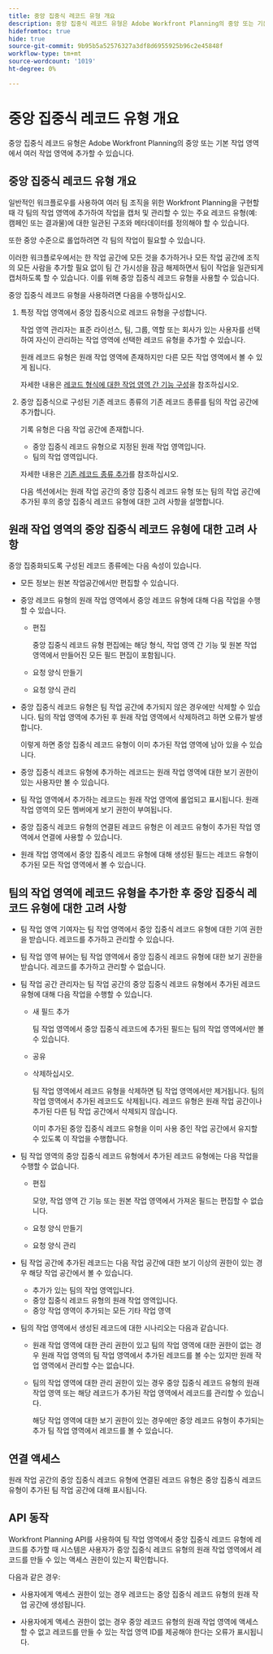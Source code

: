 ```yaml
---
title: 중앙 집중식 레코드 유형 개요
description: 중앙 집중식 레코드 유형은 Adobe Workfront Planning의 중앙 또는 기본 작업 영역에서 여러 작업 영역에 추가할 수 있습니다.
hidefromtoc: true
hide: true
source-git-commit: 9b95b5a52576327a3df8d6955925b96c2e45848f
workflow-type: tm+mt
source-wordcount: '1019'
ht-degree: 0%

---
```


<!-- add these to the metadata, when making this public: 

feature: Workfront Planning
role: User, Admin
author: Alina
recommendations: noDisplay, noCatalog
-->

# 중앙 집중식 레코드 유형 개요

중앙 집중식 레코드 유형은 Adobe Workfront Planning의 중앙 또는 기본 작업 영역에서 여러 작업 영역에 추가할 수 있습니다.

## 중앙 집중식 레코드 유형 개요

일반적인 워크플로우를 사용하여 여러 팀 조직을 위한 Workfront Planning을 구현할 때 각 팀의 작업 영역에 추가하여 작업을 캡처 및 관리할 수 있는 주요 레코드 유형(예: 캠페인 또는 결과물)에 대한 일관된 구조와 메타데이터를 정의해야 할 수 있습니다.

또한 중앙 수준으로 롤업하려면 각 팀의 작업이 필요할 수 있습니다.

이러한 워크플로우에서는 한 작업 공간에 모든 것을 추가하거나 모든 작업 공간에 조직의 모든 사람을 추가할 필요 없이 팀 간 가시성을 잠금 해제하면서 팀이 작업을 일관되게 캡처하도록 할 수 있습니다. 이를 위해 중앙 집중식 레코드 유형을 사용할 수 있습니다.

중앙 집중식 레코드 유형을 사용하려면 다음을 수행하십시오.

1. 특정 작업 영역에서 중앙 집중식으로 레코드 유형을 구성합니다.

   작업 영역 관리자는 표준 라이선스, 팀, 그룹, 역할 또는 회사가 있는 사용자를 선택하여 자신이 관리하는 작업 영역에 선택한 레코드 유형을 추가할 수 있습니다.

   원래 레코드 유형은 원래 작업 영역에 존재하지만 다른 모든 작업 영역에서 볼 수 있게 됩니다.

   자세한 내용은 [레코드 형식에 대한 작업 영역 간 기능 구성](/help/quicksilver/planning/architecture/configure-record-type-cross-workspace-capabilities.md)을 참조하십시오.
1. 중앙 집중식으로 구성된 기존 레코드 종류의 기존 레코드 종류를 팀의 작업 공간에 추가합니다.

   기록 유형은 다음 작업 공간에 존재합니다.

   * 중앙 집중식 레코드 유형으로 지정된 원래 작업 영역입니다.
   * 팀의 작업 영역입니다.

   자세한 내용은 [기존 레코드 종류 추가](/help/quicksilver/planning/architecture/add-cross-workspace-record-types.md)를 참조하십시오.

   다음 섹션에서는 원래 작업 공간의 중앙 집중식 레코드 유형 또는 팀의 작업 공간에 추가된 후의 중앙 집중식 레코드 유형에 대한 고려 사항을 설명합니다.

## 원래 작업 영역의 중앙 집중식 레코드 유형에 대한 고려 사항

중앙 집중화되도록 구성된 레코드 종류에는 다음 속성이 있습니다.

* 모든 정보는 원본 작업공간에서만 편집할 수 있습니다.

* 중앙 레코드 유형의 원래 작업 영역에서 중앙 레코드 유형에 대해 다음 작업을 수행할 수 있습니다.

   * 편집

     중앙 집중식 레코드 유형 편집에는 해당 형식, 작업 영역 간 기능 및 원본 작업 영역에서 만들어진 모든 필드 편집이 포함됩니다.
   * 요청 양식 만들기
   * 요청 양식 관리

* 중앙 집중식 레코드 유형은 팀 작업 공간에 추가되지 않은 경우에만 삭제할 수 있습니다. 팀의 작업 영역에 추가된 후 원래 작업 영역에서 삭제하려고 하면 오류가 발생합니다.

  이렇게 하면 중앙 집중식 레코드 유형이 이미 추가된 작업 영역에 남아 있을 수 있습니다.
* 중앙 집중식 레코드 유형에 추가하는 레코드는 원래 작업 영역에 대한 보기 권한이 있는 사용자만 볼 수 있습니다.
* 팀 작업 영역에서 추가하는 레코드는 원래 작업 영역에 롤업되고 표시됩니다. 원래 작업 영역의 모든 멤버에게 보기 권한이 부여됩니다.

* 중앙 집중식 레코드 유형의 연결된 레코드 유형은 이 레코드 유형이 추가된 작업 영역에서 연결에 사용할 수 있습니다.

* 원래 작업 영역에서 중앙 집중식 레코드 유형에 대해 생성된 필드는 레코드 유형이 추가된 모든 작업 영역에서 볼 수 있습니다.

## 팀의 작업 영역에 레코드 유형을 추가한 후 중앙 집중식 레코드 유형에 대한 고려 사항

* 팀 작업 영역 기여자는 팀 작업 영역에서 중앙 집중식 레코드 유형에 대한 기여 권한을 받습니다. 레코드를 추가하고 관리할 수 있습니다.

* 팀 작업 영역 뷰어는 팀 작업 영역에서 중앙 집중식 레코드 유형에 대한 보기 권한을 받습니다. 레코드를 추가하고 관리할 수 없습니다.

* 팀 작업 공간 관리자는 팀 작업 공간의 중앙 집중식 레코드 유형에서 추가된 레코드 유형에 대해 다음 작업을 수행할 수 있습니다.

   * 새 필드 추가

     팀 작업 영역에서 중앙 집중식 레코드에 추가된 필드는 팀의 작업 영역에서만 볼 수 있습니다.
   * 공유
   * 삭제하십시오.

     팀 작업 영역에서 레코드 유형을 삭제하면 팀 작업 영역에서만 제거됩니다. 팀의 작업 영역에서 추가된 레코드도 삭제됩니다. 레코드 유형은 원래 작업 공간이나 추가된 다른 팀 작업 공간에서 삭제되지 않습니다.

     이미 추가된 중앙 집중식 레코드 유형을 이미 사용 중인 작업 공간에서 유지할 수 있도록 이 작업을 수행합니다.

* 팀 작업 영역의 중앙 집중식 레코드 유형에서 추가된 레코드 유형에는 다음 작업을 수행할 수 없습니다.

   * 편집

     모양, 작업 영역 간 기능 또는 원본 작업 영역에서 가져온 필드는 편집할 수 없습니다.
   * 요청 양식 만들기
   * 요청 양식 관리

* 팀 작업 공간에 추가된 레코드는 다음 작업 공간에 대한 보기 이상의 권한이 있는 경우 해당 작업 공간에서 볼 수 있습니다.

   * 추가가 있는 팀의 작업 영역입니다.
   * 중앙 집중식 레코드 유형의 원래 작업 영역입니다.
   * 중앙 작업 영역이 추가되는 모든 기타 작업 영역

* 팀의 작업 영역에서 생성된 레코드에 대한 시나리오는 다음과 같습니다.

   * 원래 작업 영역에 대한 관리 권한이 있고 팀의 작업 영역에 대한 권한이 없는 경우 원래 작업 영역의 팀 작업 영역에서 추가된 레코드를 볼 수는 있지만 원래 작업 영역에서 관리할 수는 없습니다.
   * 팀의 작업 영역에 대한 관리 권한이 있는 경우 중앙 집중식 레코드 유형의 원래 작업 영역 또는 해당 레코드가 추가된 작업 영역에서 레코드를 관리할 수 있습니다.

     해당 작업 영역에 대한 보기 권한이 있는 경우에만 중앙 레코드 유형이 추가되는 추가 팀 작업 영역에서 레코드를 볼 수 있습니다.

## 연결 액세스

원래 작업 공간의 중앙 집중식 레코드 유형에 연결된 레코드 유형은 중앙 집중식 레코드 유형이 추가된 팀 작업 공간에 대해 표시됩니다.

## API 동작

Workfront Planning API를 사용하여 팀 작업 영역에서 중앙 집중식 레코드 유형에 레코드를 추가할 때 시스템은 사용자가 중앙 집중식 레코드 유형의 원래 작업 영역에서 레코드를 만들 수 있는 액세스 권한이 있는지 확인합니다.

다음과 같은 경우:

* 사용자에게 액세스 권한이 있는 경우 레코드는 중앙 집중식 레코드 유형의 원래 작업 공간에 생성됩니다.

* 사용자에게 액세스 권한이 없는 경우 중앙 레코드 유형의 원래 작업 영역에 액세스할 수 없고 레코드를 만들 수 있는 작업 영역 ID를 제공해야 한다는 오류가 표시됩니다.